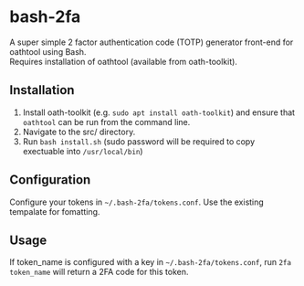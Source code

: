 # bash-2fa
A super simple 2 factor authentication code (TOTP) generator front-end for oathtool using Bash.  
Requires installation of oathtool (available from oath-toolkit).

## Installation
1. Install oath-toolkit (e.g. `sudo apt install oath-toolkit`) and ensure that `oathtool` can be run from the command line.
2. Navigate to the src/ directory.
3. Run `bash install.sh` (sudo password will be required to copy exectuable into `/usr/local/bin`)

## Configuration
Configure your tokens in `~/.bash-2fa/tokens.conf`. Use the existing tempalate for fomatting.

## Usage
If token_name is configured with a key in `~/.bash-2fa/tokens.conf`, run `2fa token_name` will return a 2FA code for this token.
